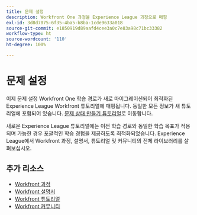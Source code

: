 ```yaml
---
title: 문제 설정
description: Workfront One 과정을 Experience League 과정으로 매핑
exl-id: 3d8d7075-6f35-4ba5-b8ba-1cde9633a018
source-git-commit: e1850919d89aafd4cee3a0c7e83a98c71bc33382
workflow-type: ht
source-wordcount: '110'
ht-degree: 100%

---
```


# 문제 설정

이제 문제 설정 Workfront One 학습 경로가 새로 마이그레이션되어 최적화된 Experience League Workfront 튜토리얼에 매핑됩니다.  동일한 모든 정보가 새 튜토리얼에 포함되어 있습니다. [문제 상태 만들기 튜토리얼](https://experienceleague.adobe.com/docs/workfront-learn/tutorials-workfront/home.html)로 이동합니다.

새로운 Experience League 튜토리얼에는 이전 학습 경로와 동일한 학습 목표가 적용되며 가능한 경우 포괄적인 학습 경험을 제공하도록 최적화되었습니다.  Experience League에서 Workfront 과정, 설명서, 튜토리얼 및 커뮤니티의 전체 라이브러리를 살펴보십시오.


## 추가 리소스

* [Workfront 과정](https://experienceleague.adobe.com/?lang=en&amp;Solution=Workfront#courses)
* [Workfront 설명서](https://experienceleague.adobe.com/docs/workfront.html)
* [Workfront 튜토리얼](https://experienceleague.adobe.com/docs/workfront-learn/tutorials-workfront/home.html)
* [Workfront 커뮤니티](https://experienceleaguecommunities.adobe.com/t5/workfront/ct-p/workfront)
